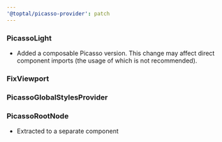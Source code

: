 ```yaml
---
'@toptal/picasso-provider': patch
---
```


### PicassoLight

- Added a composable Picasso version. This change may affect direct component imports (the usage of which is not recommended).

### FixViewport
### PicassoGlobalStylesProvider
### PicassoRootNode

- Extracted to a separate component
